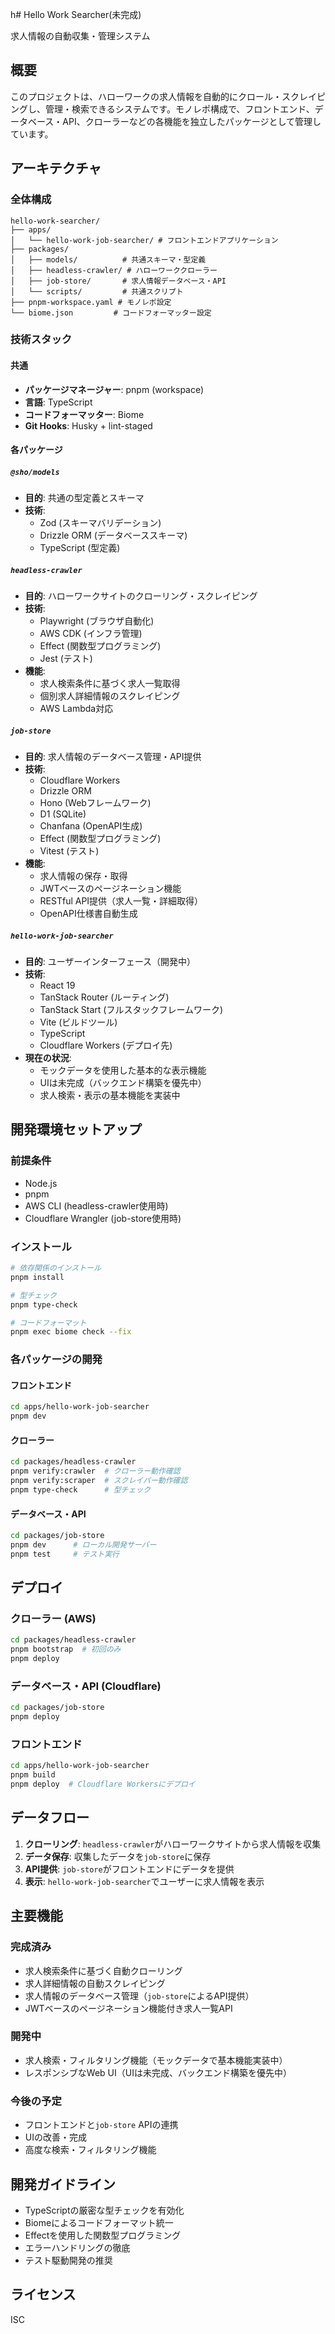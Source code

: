 h# Hello Work Searcher(未完成)

求人情報の自動収集・管理システム

## 概要

このプロジェクトは、ハローワークの求人情報を自動的にクロール・スクレイピングし、管理・検索できるシステムです。モノレポ構成で、フロントエンド、データベース・API、クローラーなどの各機能を独立したパッケージとして管理しています。

## アーキテクチャ

### 全体構成

```
hello-work-searcher/
├── apps/
│   └── hello-work-job-searcher/ # フロントエンドアプリケーション
├── packages/
│   ├── models/          # 共通スキーマ・型定義
│   ├── headless-crawler/ # ハローワーククローラー
│   ├── job-store/       # 求人情報データベース・API
│   └── scripts/         # 共通スクリプト
├── pnpm-workspace.yaml # モノレポ設定
└── biome.json         # コードフォーマッター設定
```

### 技術スタック

#### 共通

- **パッケージマネージャー**: pnpm (workspace)
- **言語**: TypeScript
- **コードフォーマッター**: Biome
- **Git Hooks**: Husky + lint-staged

#### 各パッケージ

##### `@sho/models`

- **目的**: 共通の型定義とスキーマ
- **技術**:
  - Zod (スキーマバリデーション)
  - Drizzle ORM (データベーススキーマ)
  - TypeScript (型定義)

##### `headless-crawler`

- **目的**: ハローワークサイトのクローリング・スクレイピング
- **技術**:
  - Playwright (ブラウザ自動化)
  - AWS CDK (インフラ管理)
  - Effect (関数型プログラミング)
  - Jest (テスト)
- **機能**:
  - 求人検索条件に基づく求人一覧取得
  - 個別求人詳細情報のスクレイピング
  - AWS Lambda対応

##### `job-store`

- **目的**: 求人情報のデータベース管理・API提供
- **技術**:
  - Cloudflare Workers
  - Drizzle ORM
  - Hono (Webフレームワーク)
  - D1 (SQLite)
  - Chanfana (OpenAPI生成)
  - Effect (関数型プログラミング)
  - Vitest (テスト)
- **機能**:
  - 求人情報の保存・取得
  - JWTベースのページネーション機能
  - RESTful API提供（求人一覧・詳細取得）
  - OpenAPI仕様書自動生成

##### `hello-work-job-searcher`

- **目的**: ユーザーインターフェース（開発中）
- **技術**:
  - React 19
  - TanStack Router (ルーティング)
  - TanStack Start (フルスタックフレームワーク)
  - Vite (ビルドツール)
  - TypeScript
  - Cloudflare Workers (デプロイ先)
- **現在の状況**:
  - モックデータを使用した基本的な表示機能
  - UIは未完成（バックエンド構築を優先中）
  - 求人検索・表示の基本機能を実装中

## 開発環境セットアップ

### 前提条件

- Node.js
- pnpm
- AWS CLI (headless-crawler使用時)
- Cloudflare Wrangler (job-store使用時)

### インストール

```bash
# 依存関係のインストール
pnpm install

# 型チェック
pnpm type-check

# コードフォーマット
pnpm exec biome check --fix
```

### 各パッケージの開発

#### フロントエンド

```bash
cd apps/hello-work-job-searcher
pnpm dev
```

#### クローラー

```bash
cd packages/headless-crawler
pnpm verify:crawler  # クローラー動作確認
pnpm verify:scraper  # スクレイパー動作確認
pnpm type-check      # 型チェック
```

#### データベース・API

```bash
cd packages/job-store
pnpm dev      # ローカル開発サーバー
pnpm test     # テスト実行
```

## デプロイ

### クローラー (AWS)

```bash
cd packages/headless-crawler
pnpm bootstrap  # 初回のみ
pnpm deploy
```

### データベース・API (Cloudflare)

```bash
cd packages/job-store
pnpm deploy
```

### フロントエンド

```bash
cd apps/hello-work-job-searcher
pnpm build
pnpm deploy  # Cloudflare Workersにデプロイ
```

## データフロー

1. **クローリング**: `headless-crawler`がハローワークサイトから求人情報を収集
2. **データ保存**: 収集したデータを`job-store`に保存
3. **API提供**: `job-store`がフロントエンドにデータを提供
4. **表示**: `hello-work-job-searcher`でユーザーに求人情報を表示

## 主要機能

### 完成済み

- 求人検索条件に基づく自動クローリング
- 求人詳細情報の自動スクレイピング
- 求人情報のデータベース管理（`job-store`によるAPI提供）
- JWTベースのページネーション機能付き求人一覧API

### 開発中

- 求人検索・フィルタリング機能（モックデータで基本機能実装中）
- レスポンシブなWeb UI（UIは未完成、バックエンド構築を優先中）

### 今後の予定

- フロントエンドと`job-store` APIの連携
- UIの改善・完成
- 高度な検索・フィルタリング機能

## 開発ガイドライン

- TypeScriptの厳密な型チェックを有効化
- Biomeによるコードフォーマット統一
- Effectを使用した関数型プログラミング
- エラーハンドリングの徹底
- テスト駆動開発の推奨

## ライセンス

ISC
